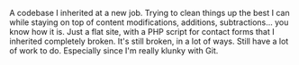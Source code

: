 A codebase I inherited at a new job. Trying to clean things up the best I can while staying on top of content modifications, additions, subtractions... you know how it is. Just a flat site, with a PHP script for contact forms that I inherited completely broken. It's still broken, in a lot of ways. Still have a lot of work to do. Especially since I'm really klunky with Git.
